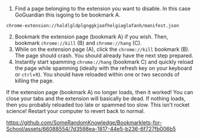 1. Find a page belonging to the extension you want to disable. In this case GoGuardian this isgoing to be bookmark A.
```
chrome-extension://haldlgldplgnggkjaafhelgiaglafanh/manifest.json
```

2. Bookmark the extension page (bookmark A) if you wish. Then, bookmark `chrome://kill` (B) and `chrome://hang` (C). 
3. While on the extension page (A), click the `chrome://kill` bookmark (B). The page should crash. You should already have the next step prepared. 
4. Instantly start spamming `chrome://hang` (bookmark C) and quickly reload the page while spamming (ideally with the refresh key on your keyboard or `ctrl`+`R`). You should have reloaded within one or two seconds of killing the page. 

If the extension page (bookmark A) no longer loads, then it worked! You can close your tabs and the extension will basically be dead. If nothing loads, then you probably reloaded too late or spammed too slow. This isn't rocket science! Restart your computer to revert back to normal. 



https://github.com/SomeRandomKnowledge/Bookmarklets-for-School/assets/66088554/7d3598ea-1817-44e5-b236-6f727fb006b5

